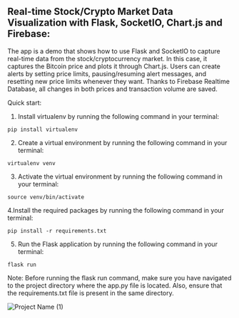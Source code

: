 ## Real-time Stock/Crypto Market Data Visualization with Flask, SocketIO, Chart.js and Firebase:

The app is a demo that shows how to use Flask and SocketIO to capture real-time data from the stock/cryptocurrency market. In this case, it captures the Bitcoin price and plots it through Chart.js. Users can create alerts by setting price limits, pausing/resuming alert messages, and resetting new price limits whenever they want. Thanks to Firebase Realtime Database, all changes in both prices and transaction volume are saved.

Quick start: 

1. Install virtualenv by running the following command in your terminal:

```
pip install virtualenv

```
2. Create a virtual environment by running the following command in your terminal:

```
virtualenv venv 

```

3. Activate the virtual environment by running the following command in your terminal:

```
source venv/bin/activate 

```
4.Install the required packages by running the following command in your terminal:

```
pip install -r requirements.txt

```
5. Run the Flask application by running the following command in your terminal:

```
flask run

```
Note: Before running the flask run command, make sure you have navigated to the project directory where the app.py file is located. 
Also, ensure that the requirements.txt file is present in the same directory.

![Project Name (1)](https://user-images.githubusercontent.com/49494825/219082978-1360abfb-cb59-4131-8e94-fe1d28321d32.gif)

